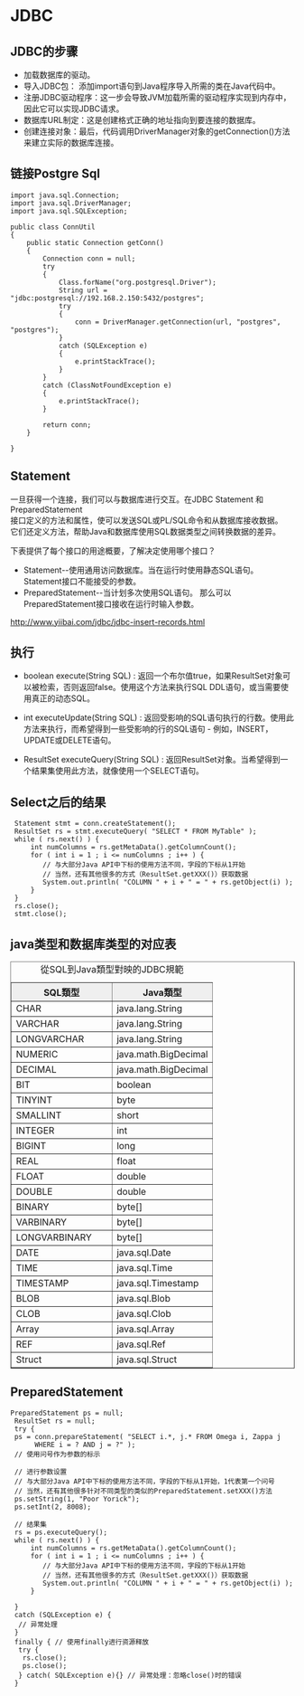 # JDBC

## JDBC的步骤
* 加载数据库的驱动。
* 导入JDBC包： 添加import语句到Java程序导入所需的类在Java代码中。
* 注册JDBC驱动程序：这一步会导致JVM加载所需的驱动程序实现到内存中，因此它可以实现JDBC请求。
* 数据库URL制定：这是创建格式正确的地址指向到要连接的数据库。
* 创建连接对象：最后，代码调用DriverManager对象的getConnection()方法来建立实际的数据库连接。

## 链接Postgre Sql
    import java.sql.Connection;
    import java.sql.DriverManager;
    import java.sql.SQLException;

    public class ConnUtil
    {
        public static Connection getConn()
        {
            Connection conn = null;
            try
            {
                Class.forName("org.postgresql.Driver");
                String url = "jdbc:postgresql://192.168.2.150:5432/postgres";
                try
                {
                    conn = DriverManager.getConnection(url, "postgres", "postgres");
                }
                catch (SQLException e)
                {
                    e.printStackTrace();
                }
            }
            catch (ClassNotFoundException e)
            {
                e.printStackTrace();
            }

            return conn;
        }

    }

## Statement
一旦获得一个连接，我们可以与数据库进行交互。在JDBC Statement 和 PreparedStatement </br>
接口定义的方法和属性，使可以发送SQL或PL/SQL命令和从数据库接收数据。</br>
它们还定义方法，帮助Java和数据库使用SQL数据类型之间转换数据的差异。</br>

下表提供了每个接口的用途概要，了解决定使用哪个接口？</br>
* Statement--使用通用访问数据库。当在运行时使用静态SQL语句。 Statement接口不能接受的参数。
* PreparedStatement--当计划多次使用SQL语句。 那么可以PreparedStatement接口接收在运行时输入参数。


http://www.yiibai.com/jdbc/jdbc-insert-records.html

## 执行

* boolean execute(String SQL) : 返回一个布尔值true，如果ResultSet对象可以被检索，否则返回false。使用这个方法来执行SQL DDL语句，或当需要使用真正的动态SQL。

* int executeUpdate(String SQL) : 返回受影响的SQL语句执行的行数。使用此方法来执行，而希望得到一些受影响的行的SQL语句 - 例如，INSERT，UPDATE或DELETE语句。
* ResultSet executeQuery(String SQL) : 返回ResultSet对象。当希望得到一个结果集使用此方法，就像使用一个SELECT语句。

## Select之后的结果

     Statement stmt = conn.createStatement();
     ResultSet rs = stmt.executeQuery( "SELECT * FROM MyTable" );
     while ( rs.next() ) {
         int numColumns = rs.getMetaData().getColumnCount();
         for ( int i = 1 ; i <= numColumns ; i++ ) {
            // 与大部分Java API中下标的使用方法不同，字段的下标从1开始
            // 当然，还有其他很多的方式（ResultSet.getXXX()）获取数据
            System.out.println( "COLUMN " + i + " = " + rs.getObject(i) );
         }
     }
     rs.close();
     stmt.close();
     
## java类型和数据库类型的对应表

<table border="1" cellpadding="2" cellspacing="0" width="50%">
<caption>從SQL到Java類型對映的JDBC規範</caption>
<tr bgcolor="#EFEFEF">
<th width="50%">SQL類型</th>
<th width="50%">Java類型</th>
</tr>
<tr>
<td>CHAR</td>
<td>java.lang.String</td>
</tr>
<tr>
<td>VARCHAR</td>
<td>java.lang.String</td>
</tr>
<tr>
<td>LONGVARCHAR</td>
<td>java.lang.String</td>
</tr>
<tr>
<td>NUMERIC</td>
<td>java.math.BigDecimal</td>
</tr>
<tr>
<td>DECIMAL</td>
<td>java.math.BigDecimal</td>
</tr>
<tr>
<td>BIT</td>
<td>boolean</td>
</tr>
<tr>
<td>TINYINT</td>
<td>byte</td>
</tr>
<tr>
<td>SMALLINT</td>
<td>short</td>
</tr>
<tr>
<td>INTEGER</td>
<td>int</td>
</tr>
<tr>
<td>BIGINT</td>
<td>long</td>
</tr>
<tr>
<td>REAL</td>
<td>float</td>
</tr>
<tr>
<td>FLOAT</td>
<td>double</td>
</tr>
<tr>
<td>DOUBLE</td>
<td>double</td>
</tr>
<tr>
<td>BINARY</td>
<td>byte[]</td>
</tr>
<tr>
<td>VARBINARY</td>
<td>byte[]</td>
</tr>
<tr>
<td>LONGVARBINARY</td>
<td>byte[]</td>
</tr>
<tr>
<td>DATE</td>
<td>java.sql.Date</td>
</tr>
<tr>
<td>TIME</td>
<td>java.sql.Time</td>
</tr>
<tr>
<td>TIMESTAMP</td>
<td>java.sql.Timestamp</td>
</tr>
<tr>
<td>BLOB</td>
<td>java.sql.Blob</td>
</tr>
<tr>
<td>CLOB</td>
<td>java.sql.Clob</td>
</tr>
<tr>
<td>Array</td>
<td>java.sql.Array</td>
</tr>
<tr>
<td>REF</td>
<td>java.sql.Ref</td>
</tr>
<tr>
<td>Struct</td>
<td>java.sql.Struct</td>
</tr>
</table>

## PreparedStatement

    PreparedStatement ps = null;
     ResultSet rs = null;
     try {
     ps = conn.prepareStatement( "SELECT i.*, j.* FROM Omega i, Zappa j
          WHERE i = ? AND j = ?" );
     // 使用问号作为参数的标示
     
     // 进行参数设置
     // 与大部分Java API中下标的使用方法不同，字段的下标从1开始，1代表第一个问号
     // 当然，还有其他很多针对不同类型的类似的PreparedStatement.setXXX()方法
     ps.setString(1, "Poor Yorick");
     ps.setInt(2, 8008);
     
     // 结果集
     rs = ps.executeQuery();
     while ( rs.next() ) {
         int numColumns = rs.getMetaData().getColumnCount();
         for ( int i = 1 ; i <= numColumns ; i++ ) {
            // 与大部分Java API中下标的使用方法不同，字段的下标从1开始
            // 当然，还有其他很多的方式（ResultSet.getXXX()）获取数据
            System.out.println( "COLUMN " + i + " = " + rs.getObject(i) );
         }
     
     }
     catch (SQLException e) {
      // 异常处理
     }
     finally { // 使用finally进行资源释放
      try {
       rs.close();
       ps.close();
      } catch( SQLException e){} // 异常处理：忽略close()时的错误
     }
